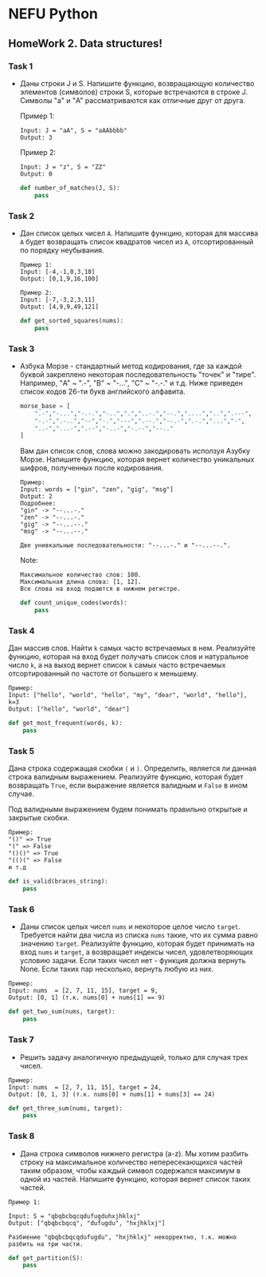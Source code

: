 # NEFU Python
## HomeWork 2. Data structures!


### Task 1
* Даны строки J и S.  Напишите функцию, возвращающую количество элементов (символов) строки S, которые встречаются 
в строке J. Символы "a" и "A" рассматриваются как отличные друг от друга.
    
    Пример 1:
    ```
    Input: J = "aA", S = "aAAbbbb"
    Output: 3
    ```
    Пример 2:
    ```
    Input: J = "z", S = "ZZ"
    Output: 0
    ```
    
    ```python
    def number_of_matches(J, S):
        pass
    ```

### Task 2
* Дан список целых чисел `A`. Напишите функцию, которая для массива `A` будет возвращать список квадратов чисел 
из `A`, отсортированный по порядку неубывания.

    ```
    Пример 1:
    Input: [-4,-1,0,3,10]
    Output: [0,1,9,16,100]
    
    Пример 2:
    Input: [-7,-3,2,3,11]
    Output: [4,9,9,49,121]
    ```
    
    ```python
    def get_sorted_squares(nums):
        pass
    ```
    
### Task 3
* Азбука Морзе - стандартный метод кодирования, где за каждой буквой закреплено некоторая последовательность 
"точек" и "тире". Например, "A" ~ ".-", "B" ~ "-...", "C" ~ "-.-."  и т.д. Ниже приведен список кодов 26-ти букв 
английского алфавита.

    ```python
    morse_base = [
        ".-","-...","-.-.","-..",".","..-.","--.","....","..",".---", 
        "-.-",".-..","--","-.","---",".--.","--.-",".-.","...","-",
        "..-","...-",".--","-..-","-.--","--.."
    ]
    ``` 
    Вам дан список слов, слова можно закодировать исползуя Азубку Морзе. Напишите функцию, которая вернет количество 
    уникальных шифров, полученных после кодирования. 
    ```
    Пример:
    Input: words = ["gin", "zen", "gig", "msg"]
    Output: 2
    Подробнее: 
    "gin" -> "--...-."
    "zen" -> "--...-."
    "gig" -> "--...--."
    "msg" -> "--...--."
    
    Две унивкальные последовательности: "--...-." и "--...--.".
    ```
    Note:
    ```
    Максимальное количество слов: 100.
    Максимальная длина слова: [1, 12].
    Все слова на вход подаются в нижнем регистре.
    ```
    ```python
    def count_unique_codes(words):
        pass
    ```

### Task 4
Дан массив слов. Найти `k` самых часто встречаемых в нем. Реализуйте функцию, которая на вход будет получать список
слов и натуральное число `k`, а на выход вернет список `k` самых часто встречаемых отсортированный по частоте от 
большего к меньшему.

```
Пример:
Input: ["hello", "world", "hello", "my", "dear", "world", "hello"], k=3
Output: ["hello", "world", "dear"]
```
    
```python
def get_most_frequent(words, k):
    pass

```

### Task 5
Дана строка содержащая скобки `(` и `)`. Определить, является ли данная строка валидным выражением. Реализуйте функцию,
которая будет возвращать `True`, если выражение является валидным и `False` в ином случае.

Под валидными выражением будем понимать правильно открытые и закрытые скобки.
    
```
Пример:
"()" => True
"(" => False
"()()" => True
"(()(" => False
и т.д 
```
```python
def is_valid(braces_string):
    pass

```

### Task 6
* Даны список целых чисел `nums` и некоторое целое число `target`. Требуется найти два числа из списка `nums` такие,
что их сумма равно значению `target`. Реализуйте функцию, которая будет принимать на вход `nums` и `target`, а 
возвращает индексы чисел, удовлетворяющих условию задачи. Если таких чисел нет - функция должна вернуть None. Если 
таких пар несколько, вернуть любую из них.

```
Пример:
Input: nums  = [2, 7, 11, 15], target = 9,
Output: [0, 1] (т.к. nums[0] + nums[1] == 9)
```  
```python
def get_two_sum(nums, target):
    pass
```


### Task 7
* Решить задачу аналогичную предыдущей, только для случая трех чисел.

```
Пример:
Input: nums  = [2, 7, 11, 15], target = 24,
Output: [0, 1, 3] (т.к. nums[0] + nums[1] + nums[3] == 24)
```   
```python
def get_three_sum(nums, target):
    pass
```


### Task 8
* Дана строка символов нижнего регистра (a-z). Мы хотим разбить строку на максимальное количество непересекающихся 
частей таким образом, чтобы каждый символ содержался максимум в одной из частей. Напишите функцию, которая вернет 
список таких частей.

```
Пример 1:

Input: S = "qbqbcbqcqdufugduhxjhklxj"
Output: ["qbqbcbqcq", "dufugdu", "hxjhklxj"]

Разбиение "qbqbcbqcqdufugdu", "hxjhklxj" некорректно, т.к. можно разбить на три части.
```

```python
def get_partition(S):
    pass
```

